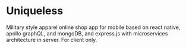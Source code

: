 # Uniqueless
Military style apparel online shop app for mobile based on react native, apollo graphQL, and mongoDB, and express.js with microservices architecture in server. For client only.
